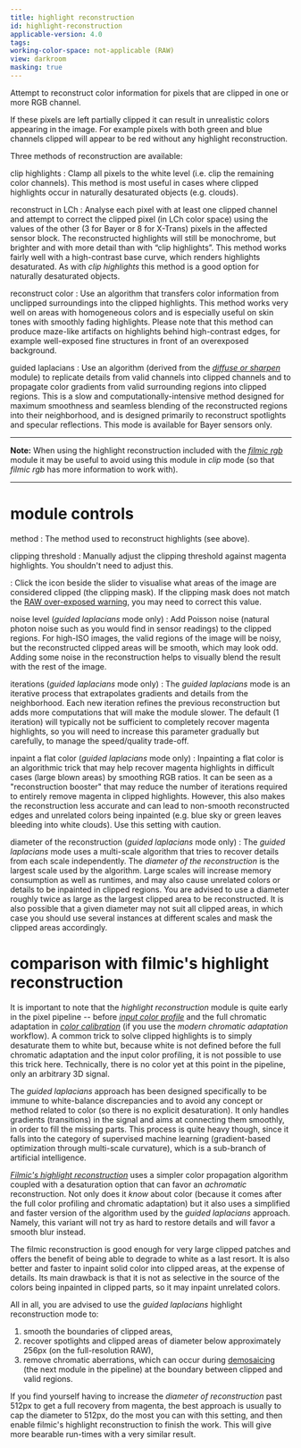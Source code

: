 ```yaml
---
title: highlight reconstruction
id: highlight-reconstruction
applicable-version: 4.0
tags:
working-color-space: not-applicable (RAW)
view: darkroom
masking: true
---
```


Attempt to reconstruct color information for pixels that are clipped in one or more RGB channel.

If these pixels are left partially clipped it can result in unrealistic colors appearing in the image. For example pixels with both green and blue channels clipped will appear to be red without any highlight reconstruction.

Three methods of reconstruction are available:

clip highlights
: Clamp all pixels to the white level (i.e. clip the remaining color channels). This method is most useful in cases where clipped highlights occur in naturally desaturated objects (e.g. clouds).

reconstruct in LCh
: Analyse each pixel with at least one clipped channel and attempt to correct the clipped pixel (in LCh color space) using the values of the other (3 for Bayer or 8 for X-Trans) pixels in the affected sensor block. The reconstructed highlights will still be monochrome, but brighter and with more detail than with “clip highlights”. This method works fairly well with a high-contrast base curve, which renders highlights desaturated. As with _clip highlights_ this method is a good option for naturally desaturated objects.

reconstruct color
: Use an algorithm that transfers color information from unclipped surroundings into the clipped highlights. This method works very well on areas with homogeneous colors and is especially useful on skin tones with smoothly fading highlights. Please note that this method can produce maze-like artifacts on highlights behind high-contrast edges, for example well-exposed fine structures in front of an overexposed background.

guided laplacians
: Use an algorithm (derived from the [_diffuse or sharpen_](./diffuse.md) module) to replicate details from valid channels into clipped channels and to propagate color gradients from valid surrounding regions into clipped regions. This is a slow and computationally-intensive method designed for maximum smoothness and seamless blending of the reconstructed regions into their neighborhood, and is designed primarily to reconstruct spotlights and specular reflections. This mode is available for Bayer sensors only.

---

**Note:** When using the highlight reconstruction included with the [_filmic rgb_](./filmic-rgb.md) module it may be useful to avoid using this module in _clip_ mode (so that _filmic rgb_ has more information to work with).

---

# module controls

method
: The method used to reconstruct highlights (see above).

clipping threshold
: Manually adjust the clipping threshold against magenta highlights. You shouldn't need to adjust this.

: Click the icon beside the slider to visualise what areas of the image are considered clipped (the clipping mask). If the clipping mask does not match the [RAW over-exposed warning](../utility-modules/darkroom/raw-overexposed.md), you may need to correct this value.

noise level (_guided laplacians_ mode only)
: Add Poisson noise (natural photon noise such as you would find in sensor readings) to the clipped regions. For high-ISO images, the valid regions of the image will be noisy, but the reconstructed clipped areas will be smooth, which may look odd. Adding some noise in the reconstruction helps to visually blend the result with the rest of the image.

iterations (_guided laplacians_ mode only)
: The _guided laplacians_ mode is an iterative process that extrapolates gradients and details from the neighborhood. Each new iteration refines the previous reconstruction but adds more computations that will make the module slower. The default (1 iteration) will typically not be sufficient to completely recover magenta highlights, so you will need to increase this parameter gradually but carefully, to manage the speed/quality trade-off.

inpaint a flat color (_guided laplacians_ mode only)
: Inpainting a flat color is an algorithmic trick that may help recover magenta highlights in difficult cases (large blown areas) by smoothing RGB ratios. It can be seen as a "reconstruction booster" that may reduce the number of iterations required to entirely remove magenta in clipped highlights. However, this also makes the reconstruction less accurate and can lead to non-smooth reconstructed edges and unrelated colors being inpainted (e.g. blue sky or green leaves bleeding into white clouds). Use this setting with caution.

diameter of the reconstruction (_guided laplacians_ mode only)
: The _guided laplacians_ mode uses a multi-scale algorithm that tries to recover details from each scale independently. The _diameter of the reconstruction_ is the largest scale used by the algorithm. Large scales will increase memory consumption as well as runtimes, and may also cause unrelated colors or details to be inpainted in clipped regions. You are advised to use a diameter roughly twice as large as the largest clipped area to be reconstructed. It is also possible that a given diameter may not suit all clipped areas, in which case you should use several instances at different scales and mask the clipped areas accordingly.

# comparison with filmic's highlight reconstruction

It is important to note that the _highlight reconstruction_ module is quite early in the pixel pipeline -- before [_input color profile_](./input-color-profile.md) and the full chromatic adaptation in [_color calibration_](./color-calibration.md) (if you use the _modern chromatic adaptation_ workflow). A common trick to solve clipped highlights is to simply desaturate them to white but, because white is not defined before the full chromatic adaptation and the input color profiling, it is not possible to use this trick here. Technically, there is no color yet at this point in the pipeline, only an arbitrary 3D signal.

The _guided laplacians_ approach has been designed specifically to be immune to white-balance discrepancies and to avoid any concept or method related to color (so there is no explicit desaturation). It only handles gradients (transitions) in the signal and aims at connecting them smoothly, in order to fill the missing parts. This process is quite heavy though, since it falls into the category of supervised machine learning (gradient-based optimization through multi-scale curvature), which is a sub-branch of artificial intelligence.

[_Filmic's highlight reconstruction_](./filmic-rgb.md#reconstruct) uses a simpler color propagation algorithm coupled with a desaturation option that can favor an _achromatic_ reconstruction. Not only does it _know_ about color (because it comes after the full color profiling and chromatic adaptation) but it also uses a simplified and faster version of the algorithm used by the _guided laplacians_ approach. Namely, this variant will not try as hard to restore details and will favor a smooth blur instead.

The filmic reconstruction is good enough for very large clipped patches and offers the benefit of being able to degrade to white as a last resort. It is also better and faster to inpaint solid color into clipped areas, at the expense of details. Its main drawback is that it is not as selective in the source of the colors being inpainted in clipped parts, so it may inpaint unrelated colors.

All in all, you are advised to use the _guided laplacians_ highlight reconstruction mode to:

1. smooth the boundaries of clipped areas,
2. recover spotlights and clipped areas of diameter below approximately 256px (on the full-resolution RAW),
3. remove chromatic aberrations, which can occur during [demosaicing](./demosaic.md) (the next module in the pipeline) at the boundary between clipped and valid regions.

If you find yourself having to increase the _diameter of reconstruction_ past 512px to get a full recovery from magenta, the best approach is usually to cap the diameter to 512px, do the most you can with this setting, and then enable filmic's highlight reconstruction to finish the work. This will give more bearable run-times with a very similar result.
